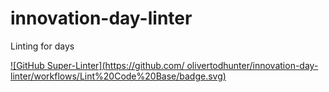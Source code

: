 # innovation-day-linter
Linting for days

[![GitHub Super-Linter](https://github.com/ olivertodhunter/innovation-day-linter/workflows/Lint%20Code%20Base/badge.svg)](https://github.com/marketplace/actions/super-linter)
